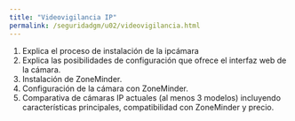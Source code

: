 ```yaml
---
title: "Videovigilancia IP"
permalink: /seguridadgm/u02/videovigilancia.html
---
```


1. Explica el proceso de instalación de la ipcámara
2. Explica las posibilidades de configuración que ofrece el interfaz web de la cámara.
3. Instalación de ZoneMinder.
4. Configuración de la cámara con ZoneMinder.
5. Comparativa de cámaras IP actuales (al menos 3 modelos) incluyendo características principales, compatibilidad con ZoneMinder y precio.

